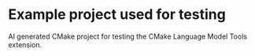 # Example project used for testing

AI generated CMake project for testing the CMake Language Model Tools extension.
